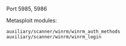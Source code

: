 Port 5985, 5986

Metasploit modules:
```
auxiliary/scanner/winrm/winrm_auth_methods
auxiliary/scanner/winrm/winrm_login
```